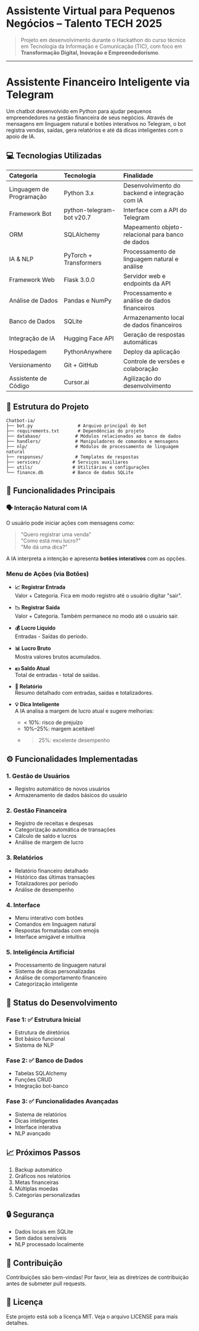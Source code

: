 # Assistente Virtual para Pequenos Negócios – Talento TECH 2025

> Projeto em desenvolvimento durante o Hackathon do curso técnico em Tecnologia da Informação e Comunicação (TIC), com foco em **Transformação Digital, Inovação e Empreendedorismo**.

---

# Assistente Financeiro Inteligente via Telegram

Um chatbot desenvolvido em Python para ajudar pequenos empreendedores na gestão financeira de seus negócios. Através de mensagens em linguagem natural e botões interativos no Telegram, o bot registra vendas, saídas, gera relatórios e até dá dicas inteligentes com o apoio de IA.

## 💻 Tecnologias Utilizadas

| Categoria | Tecnologia | Finalidade |
|:---|:---|:---|
| Linguagem de Programação | Python 3.x | Desenvolvimento do backend e integração com IA |
| Framework Bot | python-telegram-bot v20.7 | Interface com a API do Telegram |
| ORM | SQLAlchemy | Mapeamento objeto-relacional para banco de dados |
| IA & NLP | PyTorch + Transformers | Processamento de linguagem natural e análise |
| Framework Web | Flask 3.0.0 | Servidor web e endpoints da API |
| Análise de Dados | Pandas e NumPy | Processamento e análise de dados financeiros |
| Banco de Dados | SQLite | Armazenamento local de dados financeiros |
| Integração de IA | Hugging Face API | Geração de respostas automáticas |
| Hospedagem | PythonAnywhere | Deploy da aplicação |
| Versionamento | Git + GitHub | Controle de versões e colaboração |
| Assistente de Código | Cursor.ai | Agilização do desenvolvimento |

## 📁 Estrutura do Projeto
```
Chatbot-ia/
├── bot.py                 # Arquivo principal do bot
├── requirements.txt       # Dependências do projeto
├── database/             # Módulos relacionados ao banco de dados
├── handlers/             # Manipuladores de comandos e mensagens
├── nlp/                  # Módulos de processamento de linguagem natural
├── responses/            # Templates de respostas
├── services/            # Serviços auxiliares
├── utils/               # Utilitários e configurações
└── finance.db           # Banco de dados SQLite
```

## 🧠 Funcionalidades Principais

### 🗣️ Interação Natural com IA
O usuário pode iniciar ações com mensagens como:
> "Quero registrar uma venda"  
> "Como está meu lucro?"  
> "Me dá uma dica?"

A IA interpreta a intenção e apresenta **botões interativos** com as opções.

### Menu de Ações (via Botões)

- **📈 Registrar Entrada**  
  Valor + Categoria. Fica em modo registro até o usuário digitar "sair".

- **📉 Registrar Saída**  
  Valor + Categoria. Também permanece no modo até o usuário sair.

- **💰 Lucro Líquido**  
  Entradas - Saídas do período.

- **📊 Lucro Bruto**  
  Mostra valores brutos acumulados.

- **💵 Saldo Atual**  
  Total de entradas - total de saídas.

- **📑 Relatório**  
  Resumo detalhado com entradas, saídas e totalizadores.

- **💡 Dica Inteligente**  
  A IA analisa a margem de lucro atual e sugere melhorias:
  - < 10%: risco de prejuízo
  - 10%–25%: margem aceitável
  - > 25%: excelente desempenho

## ⚙️ Funcionalidades Implementadas

### 1. Gestão de Usuários
- Registro automático de novos usuários
- Armazenamento de dados básicos do usuário

### 2. Gestão Financeira
- Registro de receitas e despesas
- Categorização automática de transações
- Cálculo de saldo e lucros
- Análise de margem de lucro

### 3. Relatórios
- Relatório financeiro detalhado
- Histórico das últimas transações
- Totalizadores por período
- Análise de desempenho

### 4. Interface
- Menu interativo com botões
- Comandos em linguagem natural
- Respostas formatadas com emojis
- Interface amigável e intuitiva

### 5. Inteligência Artificial
- Processamento de linguagem natural
- Sistema de dicas personalizadas
- Análise de comportamento financeiro
- Categorização inteligente

## 🔄 Status do Desenvolvimento

### Fase 1: ✅ Estrutura Inicial
- Estrutura de diretórios
- Bot básico funcional
- Sistema de NLP

### Fase 2: ✅ Banco de Dados
- Tabelas SQLAlchemy
- Funções CRUD
- Integração bot-banco

### Fase 3: ✅ Funcionalidades Avançadas
- Sistema de relatórios
- Dicas inteligentes
- Interface interativa
- NLP avançado

## 📈 Próximos Passos
1. Backup automático
2. Gráficos nos relatórios
3. Metas financeiras
4. Múltiplas moedas
5. Categorias personalizadas

## 🔒 Segurança
- Dados locais em SQLite
- Sem dados sensíveis
- NLP processado localmente

## 🤝 Contribuição
Contribuições são bem-vindas! Por favor, leia as diretrizes de contribuição antes de submeter pull requests.

## 📄 Licença
Este projeto está sob a licença MIT. Veja o arquivo LICENSE para mais detalhes.
